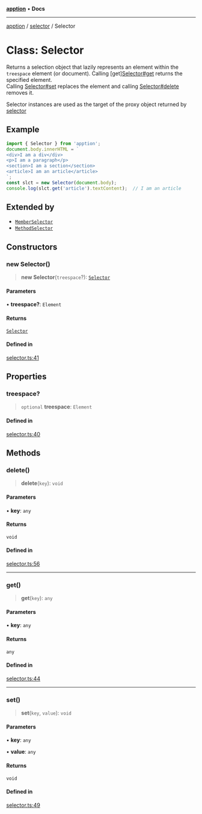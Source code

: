[**apption**](../../README.md) • **Docs**

***

[apption](../../modules.md) / [selector](../README.md) / Selector

# Class: Selector

Returns a selection object that lazily represents an element within the `treespace` element (or document).
Calling [get][Selector#get](Selector.md#get) returns the specified element.  
Calling [Selector#set](Selector.md#set) replaces the element and calling [Selector#delete](Selector.md#delete)
removes it. 

Selector instances are used as the target of the proxy object returned by [selector](../functions/selector.md)

## Example

```ts
import { Selector } from 'apption';
document.body.innerHTML = `
<div>I am a div</div>
<p>I am a paragraph</p>
<section>I am a section</section>
<article>I am an article</article>
`;
const slct = new Selector(document.body);
console.log(slct.get('article').textContent);  // I am an article
```

## Extended by

- [`MemberSelector`](MemberSelector.md)
- [`MethodSelector`](MethodSelector.md)

## Constructors

### new Selector()

> **new Selector**(`treespace`?): [`Selector`](Selector.md)

#### Parameters

• **treespace?**: `Element`

#### Returns

[`Selector`](Selector.md)

#### Defined in

[selector.ts:41](https://github.com/mksunny1/apption/blob/b06f059586e3c06c29fccfd5bd8250a5c5e800b1/src/selector.ts#L41)

## Properties

### treespace?

> `optional` **treespace**: `Element`

#### Defined in

[selector.ts:40](https://github.com/mksunny1/apption/blob/b06f059586e3c06c29fccfd5bd8250a5c5e800b1/src/selector.ts#L40)

## Methods

### delete()

> **delete**(`key`): `void`

#### Parameters

• **key**: `any`

#### Returns

`void`

#### Defined in

[selector.ts:56](https://github.com/mksunny1/apption/blob/b06f059586e3c06c29fccfd5bd8250a5c5e800b1/src/selector.ts#L56)

***

### get()

> **get**(`key`): `any`

#### Parameters

• **key**: `any`

#### Returns

`any`

#### Defined in

[selector.ts:44](https://github.com/mksunny1/apption/blob/b06f059586e3c06c29fccfd5bd8250a5c5e800b1/src/selector.ts#L44)

***

### set()

> **set**(`key`, `value`): `void`

#### Parameters

• **key**: `any`

• **value**: `any`

#### Returns

`void`

#### Defined in

[selector.ts:49](https://github.com/mksunny1/apption/blob/b06f059586e3c06c29fccfd5bd8250a5c5e800b1/src/selector.ts#L49)
